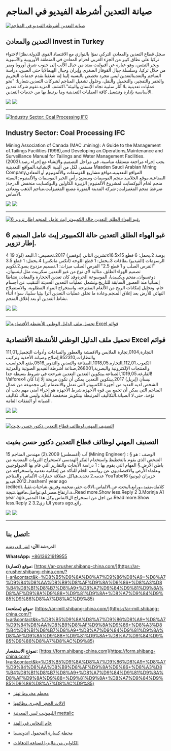 # صيانة التعدين أشرطة الفيديو في المناجم

<a href="https://swt.shibang-china.com/?l=ar&img&k=%D8%B5%D9%8A%D8%A7%D9%86%D8%A9+%D8%A7%D9%84%D8%AA%D8%B9%D8%AF%D9%8A%D9%86+%D8%A3%D8%B4%D8%B1%D8%B7%D8%A9+%D8%A7%D9%84%D9%81%D9%8A%D8%AF%D9%8A%D9%88+%D9%81%D9%8A+%D8%A7%D9%84%D9%85%D9%86%D8%A7%D8%AC%D9%85" target="_blank">![صيانة التعدين أشرطة الفيديو في المناجم](http://static.shibang-china.com/all-800x300/239.jpg)</a>

## التعدين والمعادن Invest in Turkey
سجل قطاع التعدين والمعادن التركي نموًا بالتوازي مع الاقتصاد القوي للدولة.نظرًا لاحتواء تركيا على نطاق كبير من الجزء الغربي لحزام المعادن في المنطقة الأوروبية والآسيوية وبحر التيثس، وهو عبارة عن أفيوليت يمتد من جبال الألب إلى جنوب شرق أوروبا ويمر من خلال تركيا، وسلسلة جبال القوقاز الصغرى وإيران وجبال الهيمالايا حتى الصين،.دراسة المناجم والتعدينالتعدين ليس مجرد تخصص بالنسبة إلينا إنه شغفنا.نقدم خدمات التخريم والحفر والتفجير، والتحميل والنقل، وحلول تشغيل المناجم لشركات التعدين.شعارنا: &quot;نحو عمليات تعدينية بلا آثار سلبية تجاه الإنسان والبيئة&quot;.اكتشف المزيد.تقوم شركة تعدين الأساسية بإدارة وتشغيل كافة العمليات التعدينية وما يرتبط بها من خدمات التعدين.


<a href="https://whatsapp.shibangsoft.com/WhatsApp.php" target="_blank" title="WhatsApp">![](http://static.shibang-china.com/icon/whatsapp.png)</a> <a href="https://swt.shibang-china.com/?l=ar&icon&k=%D8%B5%D9%8A%D8%A7%D9%86%D8%A9+%D8%A7%D9%84%D8%AA%D8%B9%D8%AF%D9%8A%D9%86+%D8%A3%D8%B4%D8%B1%D8%B7%D8%A9+%D8%A7%D9%84%D9%81%D9%8A%D8%AF%D9%8A%D9%88+%D9%81%D9%8A+%D8%A7%D9%84%D9%85%D9%86%D8%A7%D8%AC%D9%85" target="_blank">![](http://static.shibang-china.com/icon/chat-ar.png)</a>

---

<a href="https://swt.shibang-china.com/?l=ar&img&k=%D8%B5%D9%8A%D8%A7%D9%86%D8%A9+%D8%A7%D9%84%D8%AA%D8%B9%D8%AF%D9%8A%D9%86+%D8%A3%D8%B4%D8%B1%D8%B7%D8%A9+%D8%A7%D9%84%D9%81%D9%8A%D8%AF%D9%8A%D9%88+%D9%81%D9%8A+%D8%A7%D9%84%D9%85%D9%86%D8%A7%D8%AC%D9%85" target="_blank">![Industry Sector: Coal Processing IFC](http://static.shibang-china.com/all-800x300/1414.jpg)</a>

## Industry Sector: Coal Processing IFC
Mining Association of Canada (MAC .mining): A Guide to the Management of.Tailings Facilities (1998),and Developing an.Operations,Maintenance and Surveillance Manual for Tailings and Water Management Facilities.(2003).ﻳﺠﺐ إﺟﺮاء ﻣﺮاﺟﻌﺔ ﻣﺴﺘﻘﻠﺔ ﻣﻨﺎﺳﺒﺔ، ﻓﻲ ﻣﺮاﺣﻞ اﻟﺘﺼﻤﻴﻢ.واﻹﻧﺸﺎء ﻣﻊ إﺟﺮاء رﺻﺪ ﻣﺴﺘﻤﺮ، ﻟﻜﻞ ﻣﻦ اﻟﺒﻨﻴﺔ اﻹﻧﺸﺎﺋﻴﺔ.المواقع التعدينية Maaden Saudi Arabian Mining Companyالمواقع التعدينية.مواقع مشاريع الفوسفات والألمونيوم أو المعادن الصناعية.موقع الجلاميد منجم الفوسفات ومصنع; رأس الخير الفوسفات والألمنيوم; البعيثة منجم لخام البوكسايت لمشروع الألمنيوم; الزبيرة الكاولين والبوكسايت منخفض الدرجة; ضرغط منجم المغنيزايت; شركة المدينة المنورة مصنع المغنيزايت.مناجم الذهب ومعادن الأساس.


<a href="https://whatsapp.shibangsoft.com/WhatsApp.php" target="_blank" title="WhatsApp">![](http://static.shibang-china.com/icon/whatsapp.png)</a> <a href="https://swt.shibang-china.com/?l=ar&icon&k=%D8%B5%D9%8A%D8%A7%D9%86%D8%A9+%D8%A7%D9%84%D8%AA%D8%B9%D8%AF%D9%8A%D9%86+%D8%A3%D8%B4%D8%B1%D8%B7%D8%A9+%D8%A7%D9%84%D9%81%D9%8A%D8%AF%D9%8A%D9%88+%D9%81%D9%8A+%D8%A7%D9%84%D9%85%D9%86%D8%A7%D8%AC%D9%85" target="_blank">![](http://static.shibang-china.com/icon/chat-ar.png)</a>

---

<a href="https://swt.shibang-china.com/?l=ar&img&k=%D8%B5%D9%8A%D8%A7%D9%86%D8%A9+%D8%A7%D9%84%D8%AA%D8%B9%D8%AF%D9%8A%D9%86+%D8%A3%D8%B4%D8%B1%D8%B7%D8%A9+%D8%A7%D9%84%D9%81%D9%8A%D8%AF%D9%8A%D9%88+%D9%81%D9%8A+%D8%A7%D9%84%D9%85%D9%86%D8%A7%D8%AC%D9%85" target="_blank">![6 غبو الهواء الطلق التعدين حالة الكمبيوتر إيث عامل المنجم إطار تزوير.](http://static.shibang-china.com/all-800x300/468.jpg)</a>

## 6 غبو الهواء الطلق التعدين حالة الكمبيوتر إيث عامل المنجم إطار تزوير.
4 تشرين الثاني (نوفمبر) 2017.تخصيص: 1.البعد (لو): 19x16.5x15 بوصة 2.يحمل: 6 قطع الرسومات (الفيديو) بطاقات 3.يحمل: 1 قطع اللوحة (أتكس ماتكس) 4.يحمل: 1 قطع 3.5 &quot;القرص الصلب و 1 قطع 2.5&quot; القرص الصلب ميزات: 1.تصميم مزدوج يسو.2.تكويم تصميم الهواء الطلق، مثالية لأي نوع من غبو التعدين سكريبت مثل ليتسوان، دوغسوان،.منجم ويكيبيديا، الموسوعة الحرةوقد كان تعدين الحجارة والمعادن نشاطا إنسانيا منذ العصور السابقة للتاريخ.وتشمل عمليات التعدين الحديثة التنقيب عن أجسام خام، وتحليل إمكانات الربح من الألغام المقترحة، واستخراج المواد المطلوبة، والاستصلاح النهائي للأرض بعد إغلاق المنجم.وعادة ما تخلق عمليات التعدين أثرا بيئيا سلبيا، سواء أثناء نشاط التعدين أو بعد إغلاق المنجم.


<a href="https://whatsapp.shibangsoft.com/WhatsApp.php" target="_blank" title="WhatsApp">![](http://static.shibang-china.com/icon/whatsapp.png)</a> <a href="https://swt.shibang-china.com/?l=ar&icon&k=%D8%B5%D9%8A%D8%A7%D9%86%D8%A9+%D8%A7%D9%84%D8%AA%D8%B9%D8%AF%D9%8A%D9%86+%D8%A3%D8%B4%D8%B1%D8%B7%D8%A9+%D8%A7%D9%84%D9%81%D9%8A%D8%AF%D9%8A%D9%88+%D9%81%D9%8A+%D8%A7%D9%84%D9%85%D9%86%D8%A7%D8%AC%D9%85" target="_blank">![](http://static.shibang-china.com/icon/chat-ar.png)</a>

---

<a href="https://swt.shibang-china.com/?l=ar&img&k=%D8%B5%D9%8A%D8%A7%D9%86%D8%A9+%D8%A7%D9%84%D8%AA%D8%B9%D8%AF%D9%8A%D9%86+%D8%A3%D8%B4%D8%B1%D8%B7%D8%A9+%D8%A7%D9%84%D9%81%D9%8A%D8%AF%D9%8A%D9%88+%D9%81%D9%8A+%D8%A7%D9%84%D9%85%D9%86%D8%A7%D8%AC%D9%85" target="_blank">![تحميل ملف الدليل الوطني للأنشطة الأقتصادية Excel قوائم](http://static.shibang-china.com/all-800x300/507.jpg)</a>

## تحميل ملف الدليل الوطني للأنشطة الأقتصادية Excel قوائم
111,01,التجارة,0104,تجارة الملابس والاقمشة والعطور والساعات وأدوات التجميل والنظارات,952310,إصلاح وصيانة الأحذية وتركيب الكعوب.112,01,التجارة.1018,05,الصناعة والتعدين والتدوير,0516,صُنع الحواسيب والمنتجات الإلكترونية والبصرية,268001,صناعة أشرطة الفيديو الصوتية والمرئية الفارغة.1019,05,الصناعة.بيتكوين التعدين التعدين شرحت في شروط بسيطة جدا! Valforex4 نيسان (إبريل) 2017.بيتكوين التعدين يمكن أن تكون مربحة إلا إذا كان الشخص لديه العديد من أجهزة الكمبيوتر التي تعمل والانضمام إلى مجموعة من عمال المناجم التي يمكن أن تجمع بين قوة الأجهزة.شرط الأجهزة هو إجراء أمني مهم يجب أن تؤخذ، حتى.لا الصيانة.التكاليف المرتبطة بيتكوينز منخفضة للغاية وليس هناك تكاليف الصيانة أو النفقات العامة.


<a href="https://whatsapp.shibangsoft.com/WhatsApp.php" target="_blank" title="WhatsApp">![](http://static.shibang-china.com/icon/whatsapp.png)</a> <a href="https://swt.shibang-china.com/?l=ar&icon&k=%D8%B5%D9%8A%D8%A7%D9%86%D8%A9+%D8%A7%D9%84%D8%AA%D8%B9%D8%AF%D9%8A%D9%86+%D8%A3%D8%B4%D8%B1%D8%B7%D8%A9+%D8%A7%D9%84%D9%81%D9%8A%D8%AF%D9%8A%D9%88+%D9%81%D9%8A+%D8%A7%D9%84%D9%85%D9%86%D8%A7%D8%AC%D9%85" target="_blank">![](http://static.shibang-china.com/icon/chat-ar.png)</a>

---

<a href="https://swt.shibang-china.com/?l=ar&img&k=%D8%B5%D9%8A%D8%A7%D9%86%D8%A9+%D8%A7%D9%84%D8%AA%D8%B9%D8%AF%D9%8A%D9%86+%D8%A3%D8%B4%D8%B1%D8%B7%D8%A9+%D8%A7%D9%84%D9%81%D9%8A%D8%AF%D9%8A%D9%88+%D9%81%D9%8A+%D8%A7%D9%84%D9%85%D9%86%D8%A7%D8%AC%D9%85" target="_blank">![التصنيف المهني لوظائف قطاع التعدين  دكتور حسن بخيت](http://static.shibang-china.com/all-800x300/780.jpg)</a>

## التصنيف المهني لوظائف قطاع التعدين  دكتور حسن بخيت
15 آب (أغسطس) 2009.(2) مهندس المناجم (Mining Engineer) : § الوصف : هو الشخص الذي يقوم بالتخطيط واستخدام الفكر الهندسي لاستخراج الثروات المعدنية من باطن الأرض.§ المهام التي يقوم بها : 1 دراسة الأبحاث والتقارير التي قام بها الجيولوجيين وعلماء الأرض والاقتصاديون عن رواسب الخام للتأكد من إمكانية تعدنية واستخراجه من عدمه.2 تحديد.هياكل عملاقة حفارات الألماس والمناجم YouTube16 حزيران (يونيو) 2012.فيديو،.hashem1 year ago (edited).،كلامك،مفيد،،وراىع،البحث،عن،الالماس،الالات،حفر،ضخمة،وفريق،شاحنات،ثقيلة،ارتفاع،مصر،لم،تواصل،مافيها،نتيجة،﻿.Read more.Show less.Reply 2 3.Morinja A1 year ago.من اجل من استخراج الﻻلماس وكل هذا التدمير﻿.Read more.Show less.Reply 2 3.النا زي2 years ago.رائع﻿.


<a href="https://whatsapp.shibangsoft.com/WhatsApp.php" target="_blank" title="WhatsApp">![](http://static.shibang-china.com/icon/whatsapp.png)</a> <a href="https://swt.shibang-china.com/?l=ar&icon&k=%D8%B5%D9%8A%D8%A7%D9%86%D8%A9+%D8%A7%D9%84%D8%AA%D8%B9%D8%AF%D9%8A%D9%86+%D8%A3%D8%B4%D8%B1%D8%B7%D8%A9+%D8%A7%D9%84%D9%81%D9%8A%D8%AF%D9%8A%D9%88+%D9%81%D9%8A+%D8%A7%D9%84%D9%85%D9%86%D8%A7%D8%AC%D9%85" target="_blank">![](http://static.shibang-china.com/icon/chat-ar.png)</a>

---
## اتصل بنا:

**الدردشة الآن:** [انقر للدردشة](https://swt.shibang-china.com?l=ar&contact&k=%D8%B5%D9%8A%D8%A7%D9%86%D8%A9+%D8%A7%D9%84%D8%AA%D8%B9%D8%AF%D9%8A%D9%86+%D8%A3%D8%B4%D8%B1%D8%B7%D8%A9+%D8%A7%D9%84%D9%81%D9%8A%D8%AF%D9%8A%D9%88+%D9%81%D9%8A+%D8%A7%D9%84%D9%85%D9%86%D8%A7%D8%AC%D9%85)

**WhatsApp:**  [+8613621919955](https://whatsapp.shibangsoft.com/WhatsApp.php)

**موقع (كسارة):** [https://ar-crusher.shibang-china.com/](https://ar-crusher.shibang-china.com/?l=ar&contact&k=%D8%B5%D9%8A%D8%A7%D9%86%D8%A9+%D8%A7%D9%84%D8%AA%D8%B9%D8%AF%D9%8A%D9%86+%D8%A3%D8%B4%D8%B1%D8%B7%D8%A9+%D8%A7%D9%84%D9%81%D9%8A%D8%AF%D9%8A%D9%88+%D9%81%D9%8A+%D8%A7%D9%84%D9%85%D9%86%D8%A7%D8%AC%D9%85)

**موقع (مطحنة):** [https://ar-mill.shibang-china.com/](https://ar-mill.shibang-china.com/?l=ar&contact&k=%D8%B5%D9%8A%D8%A7%D9%86%D8%A9+%D8%A7%D9%84%D8%AA%D8%B9%D8%AF%D9%8A%D9%86+%D8%A3%D8%B4%D8%B1%D8%B7%D8%A9+%D8%A7%D9%84%D9%81%D9%8A%D8%AF%D9%8A%D9%88+%D9%81%D9%8A+%D8%A7%D9%84%D9%85%D9%86%D8%A7%D8%AC%D9%85)

**نموذج الاستفسار:** [https://form.shibang-china.com](https://form.shibang-china.com?l=ar&contact&k=%D8%B5%D9%8A%D8%A7%D9%86%D8%A9+%D8%A7%D9%84%D8%AA%D8%B9%D8%AF%D9%8A%D9%86+%D8%A3%D8%B4%D8%B1%D8%B7%D8%A9+%D8%A7%D9%84%D9%81%D9%8A%D8%AF%D9%8A%D9%88+%D9%81%D9%8A+%D8%A7%D9%84%D9%85%D9%86%D8%A7%D8%AC%D9%85)

* [محطم مخروط تهتز](../28/%D9%85%D8%AD%D8%B7%D9%85%20%D9%85%D8%AE%D8%B1%D9%88%D8%B7%20%D8%AA%D9%87%D8%AA%D8%B2.md)

* [الالات الحجر الجيري وظائفها](../29/%D8%A7%D9%84%D8%A7%D9%84%D8%A7%D8%AA%20%D8%A7%D9%84%D8%AD%D8%AC%D8%B1%20%D8%A7%D9%84%D8%AC%D9%8A%D8%B1%D9%8A%20%D9%88%D8%B8%D8%A7%D8%A6%D9%81%D9%87%D8%A7.md)

* [الليمونيت ليس المعدنية mettalic](../27/%D8%A7%D9%84%D9%84%D9%8A%D9%85%D9%88%D9%86%D9%8A%D8%AA%20%D9%84%D9%8A%D8%B3%20%D8%A7%D9%84%D9%85%D8%B9%D8%AF%D9%86%D9%8A%D8%A9%20mettalic.md)

* [خام النحاس في الهند](../26/%D8%AE%D8%A7%D9%85%20%D8%A7%D9%84%D9%86%D8%AD%D8%A7%D8%B3%20%D9%81%D9%8A%20%D8%A7%D9%84%D9%87%D9%86%D8%AF.md)

* [محطة كسارة المحمول اندونيسيا](../27/%D9%85%D8%AD%D8%B7%D8%A9%20%D9%83%D8%B3%D8%A7%D8%B1%D8%A9%20%D8%A7%D9%84%D9%85%D8%AD%D9%85%D9%88%D9%84%20%D8%A7%D9%86%D8%AF%D9%88%D9%86%D9%8A%D8%B3%D9%8A%D8%A7.md)

* [الكاولين من ماليزيا لصناعة الدهانات](../27/%D8%A7%D9%84%D9%83%D8%A7%D9%88%D9%84%D9%8A%D9%86%20%D9%85%D9%86%20%D9%85%D8%A7%D9%84%D9%8A%D8%B2%D9%8A%D8%A7%20%D9%84%D8%B5%D9%86%D8%A7%D8%B9%D8%A9%20%D8%A7%D9%84%D8%AF%D9%87%D8%A7%D9%86%D8%A7%D8%AA.md)